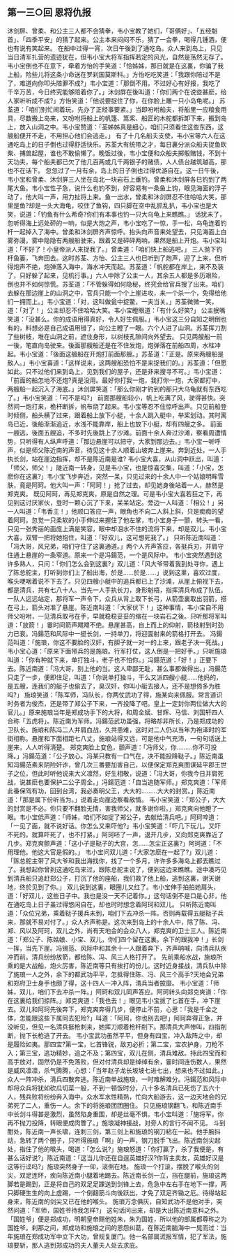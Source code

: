 ## 第一三○回 恩将仇报

沐剑屏、曾柔、和公主三人都不会猜拳，韦小宝教了她们，「哥俩好」、「五经魁首」、「四季平安」的猜了起来。公主本来闷闷不乐，猜了一会拳，喝得几锺酒，便也有说有笑起来。
在船中过得一宵，次日午後到了通吃岛。众人来到岛上，只见当日清军扎营的遗迹犹在，但韦小宝大将军指挥若定的风光，自然是荡然无存了。韦小宝倒也不在意下，牵着方怡的手笑道：「恰姊姊，那日就是在这裏，你骗了我上船，险些儿将这条小命送在罗刹国莫斯科。」方怡吃吃笑道：「我跟你陪过不是了，难道向你叩头陪罪不成?」韦小宝道：「那倒不用。不过好心有好报，我吃了千辛万苦，今日终究能够陪着你了。」沐剑屏在後叫道：「你们两个在说些甚麽，给人家听听成不成?」方怡笑道：「他说要捉住了你，在你脸上雕一只小岛龟呢。」
苏荃道：「咱们别忙闹着玩，先办了正经事要紧。」当即吩咐船夫，将船里一应粮食用具，尽数搬上岛来，又吩咐将船上的帆篷、篙桨、船匠的木舵都拆卸下来，搬到岛上，放入山洞之中。韦小宝赞道：「荃姊姊真是细心，咱们只须看住这些东西，这艘船便开不走，不用担心他们会逃走。」
有了十几名船夫支使，韦小宝等六人在这通吃岛上的日子倒也过得舒适快乐。苏荃大有统带之才，每日裏分派众船夫捉鱼砍柴、捕兽起屋，谁也不敢偷懒了。晚饭过後，韦小宝便和众船夫掷骰赌钱，不到十天功夫，每个船夫都已欠了他几百两或几千两银子的赌债，人人债台越筑越高，那也不在话下。
忽忽过了一月有余，岛上的日子倒也过得优游自在。这一日午後，韦小宝和曾柔、沐剑屏三人坐在岛北一块岩石上垂钓。曾柔和沐剑屏各巳钓到了两尾大鱼。韦小宝性子急，说什么也钓不到，好容易有一条鱼上钩，眼见海面的浮子动了，他大叫一声，用力扯将上来。鱼一出水，曾柔和沐剑屏忍不住哈哈大笑，那里是鱼?却是一头大海龟，咬住了鱼钩，四只脚在空中乱抓乱扒，韦小宝也是大笑，说道：「钓鱼有什么希奇?你们有本事也钓一只大乌龟上来瞧瞧。」
话犹未了，忽听得海上远处砰的一响，似是大炮之声，韦小宝吃了一惊，手一松，乌龟连着钓杆一起掉入了海中。曾柔和沐剑屏齐声惊呼。抬头向声音来处望去，只见海面上白雾弥漫，雾中隐隐有两艘船驶来，跟着又是砰砰两响，果然是船上开炮。韦小宝叫道：「不好了！小皇帝派人来捉我了。」曾柔道：「咱们快上船逃吧。」
三人抛下钓杆鱼篓，飞奔回去。这时苏荃、方怡、公主三人也巳听到了炮声，迎了上来，但听得炮声不绝，炮弹落入海中，海水冲天而起。苏荃道：「帆舵都在岸上，来不及装了，只好躲了起来，见机行事。」六人中除了公主一人，其余五人都是多历艰险，倒也并不如何惊慌。苏荃道：「不管躲得如何隐秘，终究会给官兵搜了出来。咱们去躲在那边崖上的山洞之中，官兵只能一个个上崖进攻，来一个杀一个，免得给他们一拥而上。」韦小宝道：「对，这叫做瓮中捉鳖，一夫当关。」苏荃微微一笑，道：「对了！」公主却忍不住哈哈大笑。韦小宝瞪眼道：「有什么好笑?」
公主抿嘴笑道：「没甚么。你的成语用得真好，令人好生佩服。」韦小宝这三分自知之明倒也有的，料想必是自己成语用错了，向公主瞪了一眼。六个人进了山洞。苏荃挥刀割了些树枝，堆在山洞之前，遮住身形，以树枝孔隙间向外望去。
只见两艘船一前一後，笔直向岛驶来。後面那艘船还是在不住发炮，炮弹落在前船四周，水柱冲起。韦小宝道：「後面这艘船在开炮打前面那艘。」苏荃道：「正是。原来两艘船是敌人。」韦小宝喜道：「这样说来，这两艘船恐怕不是来捉我们的。」苏荃道：「但愿如此。只不过他们来到岛上，见到我们的屋子，还是非来搜寻不可。」韦小宝道：「前面的船怎地不还炮?真是没用。最好你打我一炮，我打你一炮，大家都打中，两艘船一起沉入了海底。」沐剑屏笑道：「那么你刚才钓到的那只大乌龟就有东西吃了。」韦小宝笑道：「可不是吗?」
前面那艘船较小，帆上吃满了风，驶得甚快。突然间一炮打来，桅杆断拆，帆布烧了起来。韦小宝等忍不住惊呼出声。只见前船登时倾侧，船头横了过来，跟着船上放下小艇，十余人跳入艇中，举桨划动。其时离岛已近，後船渐渐追近，水浅不能靠岸，船上也放下小艇，却有四艘之多。
前面一艘逃，後面五艘追，不多时先後跳上了沙滩。前面十余人奔过沙滩，察看周遭情势，只听得有人纵声呼道：「那边悬崖可以把守，大家到那边去。」韦小宝一听呼声，似是师父陈近南的声音，待见这十余人顺着山坡奔上崖来。奔到近处，一人手执长剑，站在崖边指挥，却不是陈近南是谁?
韦小宝大喜，从山洞中跃出，叫道：「师父，师父！」陡近南一转身，见是韦小宝，也是惊喜交集，叫道：「小宝，怎麽你在这裏?」韦小宝飞步奔近，突然一呆，只见过来的十余人中一个姑娘明眸雪肤，竟是阿珂。他大叫一声：「阿珂！」抢了过去，却见她身後站着一人，赫然是郑克爽。
既见阿珂，再见郑克爽，原是自然之理。可是韦小宝大喜若狂之下，再见到这讨厌家伙，登时一颗心沉了下来，呆呆站定。旁边一人叫道：「相公！」另一人叫道：「韦香主！」他顺口答应一声，眼角也不向二人斜上斜，只是痴痴的望着阿珂。忽觉一只柔软的小手伸过来握住了他左掌，韦小宝身子一颤，转头一看，只见一张秀丽的面庞上满是笑容，眼中却泪水不住的流将下来，却是双儿。韦小宝大喜，双臂一把将她抱住，叫道：「好双儿，这可想死我了。」
只听陈近南叫道：「冯大哥，风兄弟，咱们守住了这裏通道。」两个人齐声答应，各挺兵刃，并肩守住通上悬崖的一条窄道。原来一个是冯鍚范，一个是风际中。
韦小宝突然遇到这许多熟人，只问：「你们怎么会到这裏?」双儿道：「风大爷带着我到处寻你，遇上了陈总舵主，打听到你们上了船出海，於是……於是……」说到这里，喜欢过度，喉头哽咽着说不下去了。只见四艘小艇中的追兵都已上了沙滩，从崖上俯视下去，都是清兵，共有七八十人。当先一人手执长刀，身形魁梧，指挥清兵布成了队伍。
一队人远远站定，那将军一声令下，众兵从背上取下长弓，从箭壶裏取出羽箭，搭在弓上，箭头对准了悬崖。陈近南叫道：「大家伏下！」这种事情，韦小宝自不用师父吩咐，一见清兵取弓在手，早就稳稳妥妥的缩在一块岩石之後。只听那将军叫道：「放箭！」霎时间箭声飕飕不绝。悬崖甚高，自上而上的仰射，箭枝射到时劲力已衰。冯鍚范和风际中一挺长剑，一持单刀，将迎面射来的箭格打开去。
冯鍚范叫道：「施琅，你这不要脸的汉奸，有胆子就一对一的上来，跟老子决一死战。」韦小宝心道：「原来下面带兵的是施琅。行军打仗，这人倒是一把好手。」只听施琅叫道：「你有种就下来，单打独斗，老子也不怕你。」冯鍚范道：「好！」正要下去。陈近南道：「冯大哥，别上他的当。这人卑鄙无耻，甚么事都做得出。」冯鍚范只走了一步，便即住足，叫道：「你说单打独斗，干么又派四艘小艇……他妈的，是五艘，连我们的艇子也偷去了，臭汉奸，你叫小艇去接人，还不是想倚多为胜吗?」
施琅笑道：「陈军师，冯队长，你两仗武功了得，施某向来佩服。常言道识时务者为俊杰，还是带了郑公子下来，一齐投降了吧。皇上一定封你两位做大大的官儿。」原来施琅当年是郑成功手下的大将，和周全斌、甘辉、马信、刘国轩四人合称「五虎将」。陈近南为军师。冯鍚范武功虽强，将略却非所长，乃是郑成功的卫队长。施琅和陈冯二人并肩血战，久共患难，这时对二人仍以当年为袍泽时的军街相称。悬崖和下面相距七八丈，施琅站得又远，可是他中气充沛，一句句话送上崖来，人人听得清楚。
郑克爽脸上变色，颤声道：「冯师父，你………你不可投降。」冯鍚范道：「公子放心。冯某只教有一口气在，决不能投降鞑子。」陈近南虽知冯鍚范素来阴险奸诈，曾几次三番要加害自己，以便保定郑克爽图谋延平郡王世子之位，但此时听他说来大义凛然，好生相敬，说道：「冯大哥，你我今日并肩死战，说甚麽也要保护二公子周全。」冯鍚范道：「自当追随军师。」郑克爽道：「军师此番保驾有功，回到台湾，我必奏明父王，大大的………大大的封赏。」陈近南道：「那是属下份听当为。」说着走向崖边察看敌情。
韦小宝笑道：「郑公子，大大的封赏是不必。你只要不翻脸无情，害我师父，就多谢你啦。」郑克爽向他瞪了一眼。韦小宝低声道：「师姊，咱们不如捉了郑公子，去献给清兵吧。」阿珂啐道：「一见了面，就不说好话。你怎么又来吓他?」韦小宝笑道：「吓几下玩儿，又吓不死的。就算吓死了，也不打紧。」阿珂呸了一声，退开几步，又向郑克爽靠近了几步。郑克爽颤声道：「这小子是鞑子的大宫，怎……怎尘正这裏?」阿珂道：「不用理他。他这大官是假的。」
韦小宝问双儿道：「大家怎麽在一起了?」双儿道：「陈总舵主带了风大爷和我出海找你，找了一个多月，许许多多海岛上都去瞧过了。我想起你曾到这通吃岛来过，跟陈总舵主说了，便到这边来瞧瞧。途中凑巧见到清兵船只追赶郑公子，打沉了他的座船，我们救了他上船，逃到这裏，谢天谢地，终於见到了你。」
双儿说到这裏，眼圈儿又红了。韦小宝伸手拍拍她肩头，道：「好双儿，这些日子中。我也是没一天不记着你。」这句话倒不是口是心非，他在通吃岛上日子虽过得悠闲自在，却也时时想念着阿珂和双儿。
只听陈近南叫道：「众位兄弟，乘着鞑子援兵未到，咱们下去冲杀一阵。否则再载得五艇鞑子兵来，那就不易对付了。」众人齐声称是。这次来到岛上的十余人中，除了陈、冯、郑、风以及阿珂，双儿之外，尚有天地会的会众八人，郑克爽的卫士三人。陈近南道：「郑公子、陈姑娘、小宝、双儿，你们四个留在这裏。余下的跟我冲！」长剑一挥，当先下崖。冯锡范、风际中和其余十一人跟着奔下，齐声呐喊，向清兵队疾冲而前。清兵纷纷放箭，都给陈、冯、风三人格打开了。
先前乘船水战，施琅所乘的是大战船，炮火厉害，陈近南等只有挨打的份儿。这时近身接战，清兵队中除了施琅一人之外，余下的都武功平平，怎抵得住陈、冯、风三个高手?天地会兄弟和郑府卫士身手也颇了得，这十四人一冲入阵，清兵当者披靡。
韦小宝道：「师姊，双儿，咱们下去冲杀一阵。」阿珂和双儿同声答应。阿珂转头向郑克爽道：「你在这裏给我们掠阵。」郑克爽道：「我也去！」眼见韦小宝拔了匕首在手，冲下崖去。双儿和阿珂先後奔下，郑克爽奔得几步，便停止不前，心思：「我是千金之体，怎能跟这些下属同去犯险?」叫道：「阿珂，你也别去吧!」阿珂奔得正急，并没听见，但见一名清兵挺枪刺来，她挥刀顺着枪杆削下。那清兵大声惨叫，四指削断，抛下长枪逃了开去。
韦小宝武功虽然平平，但身有四宝，冲入敌阵之中，却是履险如夷。那四宝?第一宝，匕首锋锐，敌刃必折；第二宝，宝农护身，刀枪不入；第三宝，逃功精妙，追之不及；第四宝，双儿在侧，清兵难敌。持此四宝而和高手放对，固然仍是不免落败，但对付清兵却是绰绰有余，霎时间连伤数人，果然是威风凛凛，杀气腾腾，心想：「当年赵子龙长坂坡七进七出，想来也不过如此。」
众人一阵冲杀，清兵四散奔逃。陈近南单战施琅，一时难解难分。冯鍚范和风际中却将众兵将犹如砍瓜切菜一般，不到一顿饭时分，八十多名清兵已死伤了五六十人，残兵败将纷纷奔入海中。众水军水性精熟，忙向大船游去，这一边天地会的兄弟死了二人，重伤一人。余下的将施琅团团圈住。
只见施琅钢翻飞，和陈近南手中长剑斗得甚是激烈，虽然陷身重围，却是丝毫不惧。韦小宝叫道：「施将军，你再不抛刀投降，转眼便成肉瞥了。」施琅凝神接战，对旁人的言行不闻不见。
斗到酣处，陈近南一声长啸，连刺三剑，第三剑上和施琅的钢刀粘在一起。他手腕抖动，急转了两个圈子，只听得施琅「啊」的一声，钢刀脱手飞出。陈近南剑尖起处，指住了他的喉头，喝道：「怎么说?」施琅怒道：「你打赢了，杀了我便是，有甚么话好说?」陈近南道：「这当儿你还在自逞英雄好汉?你背主卖友，英雄好汉是这等行迳吗?」施琅突然身子一仰，滚倒在地。
施琅一个打滚，摆脱了喉头的剑尖，双足连环，疾向陈近南小腿着地踢去。陈近南长剑一立，挡在腿前，施琅这两脚若是踢到，正是将自己的双足足踝送到剑锋上去，危急中左右手在地下一撑，两只脚硬生生的向上虚踢，一个倒翻筋斗向後跃出，才免了双足齐锄之厄。待得站起身来，陈近南的剑尖又已在他的喉头。
施琅万念俱灰，自知武功不是他对手，突然问道：「军师，国姓爷待我怎样?」
这句话问出来，却是大出陈近南意料之外。「国姓爷」便是郑成功，明朝皇帝赐他姓朱，朱为国姓，所以他的部属都尊称之为国姓爷。刹那之间，郑成功和施琅之间的恩怨纠葛，在陈近南脑海中一晃而过：当年施琅在郑成功军中立下大功，曾规复厦门。他一名部属谎报军情，犯了军法，施琅要斩，那人逃到郑成功的夫人董夫人处去求庇。